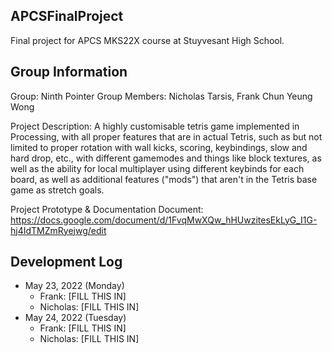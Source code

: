 ## APCSFinalProject
Final project for APCS MKS22X course at Stuyvesant High School.

## Group Information

Group: Ninth Pointer
Group Members: Nicholas Tarsis, Frank Chun Yeung Wong

Project Description: A highly customisable tetris game implemented in Processing, with all proper features that are in actual Tetris, such as but not limited to proper rotation with wall kicks, scoring, keybindings, slow and hard drop, etc., with different gamemodes and things like block textures, as well as the ability for local multiplayer using different keybinds for each board, as well as additional features ("mods") that aren't in the Tetris base game as stretch goals.

Project Prototype & Documentation Document: https://docs.google.com/document/d/1FvqMwXQw_hHUwzitesEkLyG_I1G-hj4IdTMZmRyejwg/edit

## Development Log

- May 23, 2022 (Monday)
	- Frank: [FILL THIS IN]
	- Nicholas: [FILL THIS IN]
- May 24, 2022 (Tuesday)
	- Frank: [FILL THIS IN]
	- Nicholas: [FILL THIS IN]
